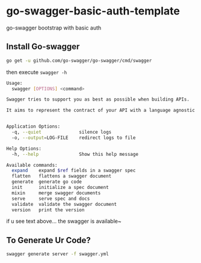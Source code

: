 # go-swagger-basic-auth-template
go-swagger bootstrap with basic auth

## Install Go-swagger

```bash
go get -u github.com/go-swagger/go-swagger/cmd/swagger
```

then execute `swagger -h`

```bash
Usage:
  swagger [OPTIONS] <command>

Swagger tries to support you as best as possible when building APIs.

It aims to represent the contract of your API with a language agnostic description of your application in json or yaml.


Application Options:
  -q, --quiet              silence logs
  -o, --output=LOG-FILE    redirect logs to file

Help Options:
  -h, --help               Show this help message

Available commands:
  expand    expand $ref fields in a swagger spec
  flatten   flattens a swagger document
  generate  generate go code
  init      initialize a spec document
  mixin     merge swagger documents
  serve     serve spec and docs
  validate  validate the swagger document
  version   print the version
```

if u see text above... the swagger is available~

## To Generate Ur Code?

```bash
swagger generate server -f swagger.yml
```